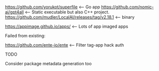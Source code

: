 https://github.com/yorukot/superfile <-- Go app
https://github.com/nomic-ai/gpt4all <-- Static executable but also C++ project.
https://github.com/mudler/LocalAI/releases/tag/v2.18.1 <-- binary

https://appimage.github.io/apps/ <-- Lots of app imaged apps


Failed from existing:

https://github.com/ente-io/ente <-- Filter tag-app hack auth

TODO 

Consider package metadata generation too
